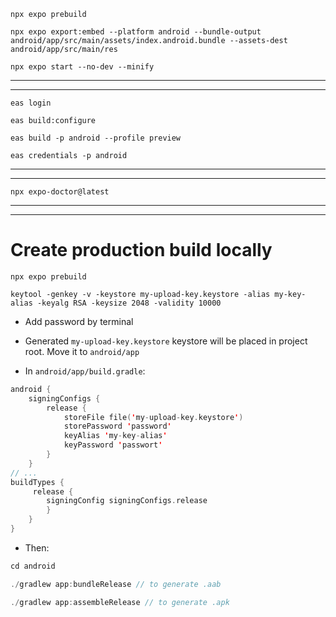 ```
npx expo prebuild
```

```
npx expo export:embed --platform android --bundle-output android/app/src/main/assets/index.android.bundle --assets-dest android/app/src/main/res
```

```
npx expo start --no-dev --minify
```

---

---

```
eas login
```

```
eas build:configure
```

```
eas build -p android --profile preview
```

```
eas credentials -p android
```

---

---

```
npx expo-doctor@latest
```

---

---

# Create production build locally

```
npx expo prebuild
```

```
keytool -genkey -v -keystore my-upload-key.keystore -alias my-key-alias -keyalg RSA -keysize 2048 -validity 10000
```

- Add password by terminal

- Generated `my-upload-key.keystore` keystore will be placed in project root. Move it to `android/app`

- In `android/app/build.gradle`:

```kt
android {
    signingConfigs {
        release {
            storeFile file('my-upload-key.keystore')
            storePassword 'password'
            keyAlias 'my-key-alias'
            keyPassword 'passwort'
        }
    }
// ...
buildTypes {
     release {
        signingConfig signingConfigs.release
        }
    }
}
```

- Then:

```kt
cd android

./gradlew app:bundleRelease // to generate .aab

./gradlew app:assembleRelease // to generate .apk
```
